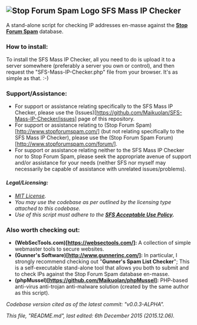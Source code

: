 ## ![Stop Forum Spam Logo](https://raw.githubusercontent.com/Maikuolan/SFS-Mass-IP-Checker/master/public/sfs.gif) __SFS Mass IP Checker__

A stand-alone script for checking IP addresses en-masse against the __[Stop Forum Spam](http://www.stopforumspam.com/)__ database.

### How to install:
To install the SFS Mass IP Checker, all you need to do is upload it to a server somewhere (preferably a server you own or control), and then request the "SFS-Mass-IP-Checker.php" file from your browser. It's as simple as that. :-)

### Support/Assistance:
- For support or assistance relating specifically to the SFS Mass IP Checker, please use the (Issues)[https://github.com/Maikuolan/SFS-Mass-IP-Checker/issues] page of this repository.
- For support or assistance relating to (Stop Forum Spam)[http://www.stopforumspam.com/] (but not relating specifically to the SFS Mass IP Checker), please use the (Stop Forum Spam Forum)[http://www.stopforumspam.com/forum/].
- For support or assistance relating neither to the SFS Mass IP Checker nor to Stop Forum Spam, please seek the appropriate avenue of support and/or assistance for your needs (neither SFS nor myself may necessarily be capable of assistance with unrelated issues/problems).

#### *Legal/Licensing:*
- *[MIT License](https://opensource.org/licenses/MIT).*
- *You may use the codebase as per outlined by the licensing type attached to this codebase.*
- *Use of this script must adhere to the __[SFS Acceptable Use Policy](http://www.stopforumspam.com/legal).__*

### Also worth checking out:
- __(WebSecTools.com)[https://websectools.com/]:__ A collection of simple webmaster tools to secure websites.
- __(Gunner's Software)[http://www.gunnerinc.com/]:__ In particular, I strongly recommend checking out "__Gunner's Spam List Checker__"; This is a self-executable stand-alone tool that allows you both to submit and to check IPs against the Stop Forum Spam database en-masse.
- __(phpMussel)[https://github.com/Maikuolan/phpMussel]:__ PHP-based anti-virus anti-trojan anti-malware solution (created by the same author as this script).

*Codebase version cited as of the latest commit: "v0.0.3-ALPHA".*

*This file, "README.md", last edited: 6th December 2015 (2015.12.06).*
